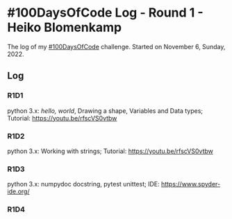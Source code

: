 # #100DaysOfCode Log - Round 1 - Heiko Blomenkamp

The log of my [#100DaysOfCode](https://twitter.com/hashtag/100daysofcode) challenge. Started on November 6, Sunday, 2022.

## Log

### R1D1
python 3.x: *hello, world*, Drawing a shape, Variables and Data types; Tutorial: https://youtu.be/rfscVS0vtbw

### R1D2
python 3.x: Working with strings; Tutorial: https://youtu.be/rfscVS0vtbw

### R1D3
python 3.x: numpydoc docstring, pytest unittest; IDE: https://www.spyder-ide.org/

### R1D4

